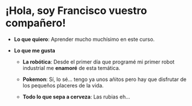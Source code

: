 # **¡Hola, soy Francisco vuestro compañero!**

* **Lo que quiero**:
Aprender mucho muchísimo en este curso.

* **Lo que me gusta**
    * **La robótica**: Desde el primer día que programé mi primer robot industrial me **enamoré** de esta temática.

    * **Pokemon**: Sí, lo sé... tengo ya unos añitos pero hay que disfrutar de los pequeños placeres de la vida.

    * **Todo lo que sepa a cerveza**: Las rubias eh...

